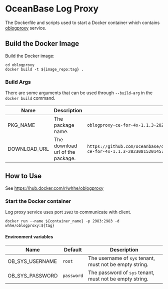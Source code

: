 # OceanBase Log Proxy

The Dockerfile and scripts used to start a Docker container which contains [oblogproxy](https://github.com/oceanbase/oblogproxy) service.

## Build the Docker Image

Build the Docker image:

```shell
cd oblogproxy
docker build -t ${image_repo:tag} .
```

### Build Args

There are some arguments that can be used through `--build-arg` in the `docker build` command.

| Name         | Description                      | Default                                                                                                             |
|--------------|----------------------------------|---------------------------------------------------------------------------------------------------------------------|
| PKG_NAME     | The package name.                | `oblogproxy-ce-for-4x-1.1.3-20230815201457.tar.gz`                                                                  |
| DOWNLOAD_URL | The download url of the package. | `https://github.com/oceanbase/oblogproxy/releases/download/v1.1.3/oblogproxy-ce-for-4x-1.1.3-20230815201457.tar.gz` |

## How to Use

See https://hub.docker.com/r/whhe/oblogproxy

### Start the Docker container

Log proxy service uses port `2983` to communicate with client.

```shell
docker run --name ${container_name} -p 2983:2983 -d whhe/oblogproxy:${tag}
```

#### Environment variables

| Name            | Default    | Description                                             |
|-----------------|------------|---------------------------------------------------------|
| OB_SYS_USERNAME | `root`     | The username of `sys` tenant, must not be empty string. |
| OB_SYS_PASSWORD | `password` | The password of `sys` tenant, must not be empty string. |
